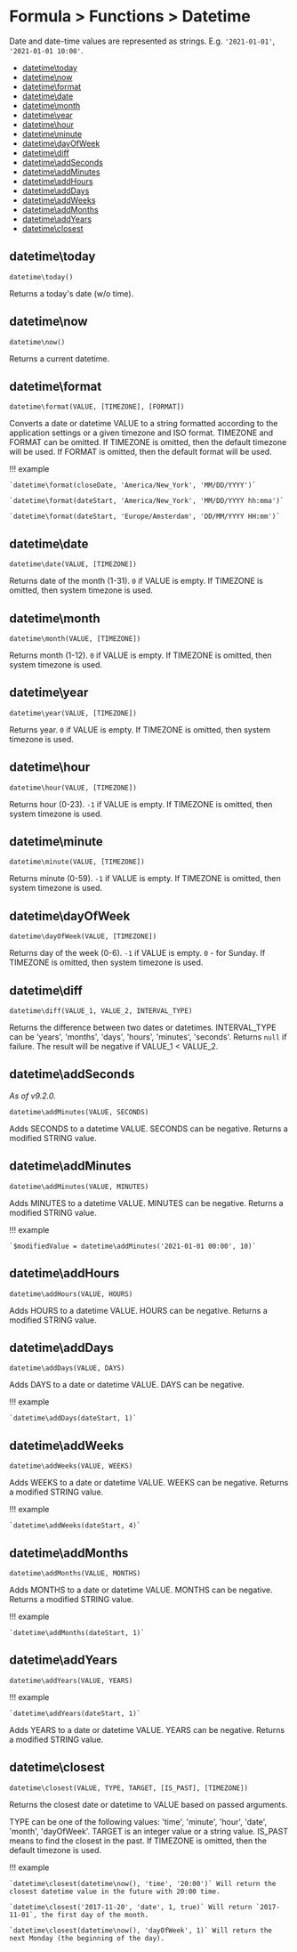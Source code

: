 # Formula > Functions > Datetime

Date and date-time values are represented as strings. E.g. `'2021-01-01'`, `'2021-01-01 10:00'`.

* [datetime\today](#datetimetoday)
* [datetime\now](#datetimenow)
* [datetime\format](#datetimeformat)
* [datetime\date](#datetimedate)
* [datetime\month](#datetimemonth)
* [datetime\year](#datetimeyear)
* [datetime\hour](#datetimehour)
* [datetime\minute](#datetimeminute)
* [datetime\dayOfWeek](#datetimedayofweek)
* [datetime\diff](#datetimediff)
* [datetime\addSeconds](#datetimeaddseconds)
* [datetime\addMinutes](#datetimeaddminutes)
* [datetime\addHours](#datetimeaddhours)
* [datetime\addDays](#datetimeadddays)
* [datetime\addWeeks](#datetimeaddweeks)
* [datetime\addMonths](#datetimeaddmonths)
* [datetime\addYears](#datetimeaddyears)
* [datetime\closest](#datetimeclosest)


## datetime\today

`datetime\today()`

Returns a today's date (w/o time).

## datetime\now

`datetime\now()`

Returns a current datetime.

## datetime\format

`datetime\format(VALUE, [TIMEZONE], [FORMAT])`

Converts a date or datetime VALUE to a string formatted according to the application settings or a given timezone and ISO format. TIMEZONE and FORMAT can be omitted. If TIMEZONE is omitted, then the default timezone will be used. If FORMAT is omitted, then the default format will be used.

!!! example

    `datetime\format(closeDate, 'America/New_York', 'MM/DD/YYYY')`

    `datetime\format(dateStart, 'America/New_York', 'MM/DD/YYYY hh:mma')`

    `datetime\format(dateStart, 'Europe/Amsterdam', 'DD/MM/YYYY HH:mm')`

## datetime\date

`datetime\date(VALUE, [TIMEZONE])`

Returns date of the month (1-31). `0` if VALUE is empty. If TIMEZONE is omitted, then system timezone is used.

## datetime\month

`datetime\month(VALUE, [TIMEZONE])`

Returns month (1-12). `0` if VALUE is empty. If TIMEZONE is omitted, then system timezone is used.

## datetime\year

`datetime\year(VALUE, [TIMEZONE])`

Returns year. `0` if VALUE is empty. If TIMEZONE is omitted, then system timezone is used.

## datetime\hour

`datetime\hour(VALUE, [TIMEZONE])`

Returns hour (0-23). `-1` if VALUE is empty. If TIMEZONE is omitted, then system timezone is used.

## datetime\minute

`datetime\minute(VALUE, [TIMEZONE])`

Returns minute (0-59). `-1` if VALUE is empty. If TIMEZONE is omitted, then system timezone is used.

## datetime\dayOfWeek

`datetime\dayOfWeek(VALUE, [TIMEZONE])`

Returns day of the week (0-6). `-1` if VALUE is empty. `0` - for Sunday. If TIMEZONE is omitted, then system timezone is used.

## datetime\diff

`datetime\diff(VALUE_1, VALUE_2, INTERVAL_TYPE)`

Returns the difference between two dates or datetimes. INTERVAL_TYPE can be 'years', 'months', 'days', 'hours', 'minutes', 'seconds'. Returns `null` if failure. The result will be negative if VALUE_1 < VALUE_2.

## datetime\addSeconds

*As of v9.2.0.*

`datetime\addMinutes(VALUE, SECONDS)`

Adds SECONDS to a datetime VALUE. SECONDS can be negative. Returns a modified STRING value.

## datetime\addMinutes

`datetime\addMinutes(VALUE, MINUTES)`

Adds MINUTES to a datetime VALUE. MINUTES can be negative. Returns a modified STRING value.

!!! example

    `$modifiedValue = datetime\addMinutes('2021-01-01 00:00', 10)`

## datetime\addHours

`datetime\addHours(VALUE, HOURS)`

Adds HOURS to a datetime VALUE. HOURS can be negative. Returns a modified STRING value.

## datetime\addDays

`datetime\addDays(VALUE, DAYS)`

Adds DAYS to a date or datetime VALUE. DAYS can be negative.

!!! example

    `datetime\addDays(dateStart, 1)`

## datetime\addWeeks

`datetime\addWeeks(VALUE, WEEKS)`

Adds WEEKS to a date or datetime VALUE. WEEKS can be negative. Returns a modified STRING value.

!!! example

    `datetime\addWeeks(dateStart, 4)`

## datetime\addMonths

`datetime\addMonths(VALUE, MONTHS)`

Adds MONTHS to a date or datetime VALUE. MONTHS can be negative. Returns a modified STRING value.

!!! example

    `datetime\addMonths(dateStart, 1)`

## datetime\addYears

`datetime\addYears(VALUE, YEARS)`

!!! example

    `datetime\addYears(dateStart, 1)`

Adds YEARS to a date or datetime VALUE. YEARS can be negative. Returns a modified STRING value.

## datetime\closest

`datetime\closest(VALUE, TYPE, TARGET, [IS_PAST], [TIMEZONE])`

Returns the closest date or datetime to VALUE based on passed arguments.

TYPE can be one of the following values: 'time', 'minute', 'hour', 'date', 'month', 'dayOfWeek'. TARGET is an integer value or a string value. 
IS_PAST means to find the closest in the past. If TIMEZONE is omitted, then the default timezone is used.

!!! example

    `datetime\closest(datetime\now(), 'time', '20:00')` Will return the closest datetime value in the future with 20:00 time.

    `datetime\closest('2017-11-20', 'date', 1, true)` Will return `2017-11-01`, the first day of the month.

    `datetime\closest(datetime\now(), 'dayOfWeek', 1)` Will return the next Monday (the beginning of the day).
